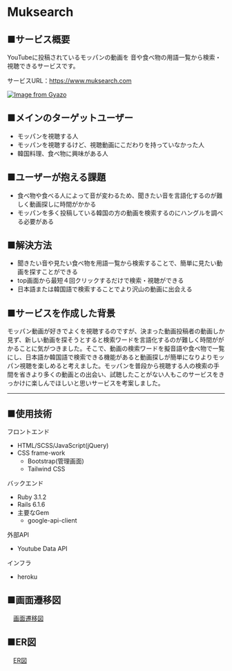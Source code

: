 # Muksearch

## ■サービス概要
YouTubeに投稿されているモッパンの動画を
音や食べ物の用語一覧から検索・視聴できるサービスです。

サービスURL：https://www.muksearch.com

[![Image from Gyazo](https://i.gyazo.com/4b9c1b02444c7b44064e232ba58fc5aa.png)](https://gyazo.com/4b9c1b02444c7b44064e232ba58fc5aa)

## ■メインのターゲットユーザー
- モッパンを視聴する人
- モッパンを視聴するけど、視聴動画にこだわりを持っていなかった人
- 韓国料理、食べ物に興味がある人

## ■ユーザーが抱える課題
- 食べ物や食べる人によって音が変わるため、聞きたい音を言語化するのが難しく動画探しに時間がかかる
- モッパンを多く投稿している韓国の方の動画を検索するのにハングルを調べる必要がある

## ■解決方法
- 聞きたい音や見たい食べ物を用語一覧から検索することで、簡単に見たい動画を探すことができる
- top画面から最短４回クリックするだけで検索・視聴ができる
- 日本語または韓国語で検索することでより沢山の動画に出会える

## ■サービスを作成した背景
モッパン動画が好きでよくを視聴するのですが、決まった動画投稿者の動画しか見ず、新しい動画を探そうとすると検索ワードを言語化するのが難しく時間ががかることに気がつきました。そこで、動画の検索ワードを擬音語や食べ物で一覧にし、日本語か韓国語で検索できる機能があると動画探しが簡単になりよりモッパン視聴を楽しめると考えました。モッパンを普段から視聴する人の検索の手間を省きより多くの動画との出会い、試聴したことがない人もこのサービスをきっかけに楽しんでほしいと思いサービスを考案しました。
***
## ■使用技術
フロントエンド
- HTML/SCSS/JavaScript(jQuery)
- CSS frame-work
  * Bootstrap(管理画面)
  * Tailwind CSS

バックエンド
- Ruby 3.1.2
- Rails 6.1.6
- 主要なGem
  * google-api-client

外部API
- Youtube Data API

インフラ
- heroku

## ■画面遷移図
　[画面遷移図](https://www.figma.com/file/JTZ59qYLK29Y5UKNqNXjJQ/PF%E7%94%BB%E9%9D%A2%E9%81%B7%E7%A7%BB%E5%9B%B3?node-id=0%3A1)

## ■ER図
　[ER図](https://drive.google.com/file/d/1Is-qGxSKKA0XF8FX-qoWHnoU3gDzPX46/view?usp=sharing)
